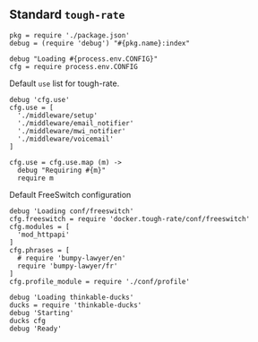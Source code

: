 Standard `tough-rate`
---------------------

    pkg = require './package.json'
    debug = (require 'debug') "#{pkg.name}:index"

    debug "Loading #{process.env.CONFIG}"
    cfg = require process.env.CONFIG

Default `use` list for tough-rate.

    debug 'cfg.use'
    cfg.use = [
      './middleware/setup'
      './middleware/email_notifier'
      './middleware/mwi_notifier'
      './middleware/voicemail'
    ]

    cfg.use = cfg.use.map (m) ->
      debug "Requiring #{m}"
      require m

Default FreeSwitch configuration

    debug 'Loading conf/freeswitch'
    cfg.freeswitch = require 'docker.tough-rate/conf/freeswitch'
    cfg.modules = [
      'mod_httpapi'
    ]
    cfg.phrases = [
      # require 'bumpy-lawyer/en'
      require 'bumpy-lawyer/fr'
    ]
    cfg.profile_module = require './conf/profile'

    debug 'Loading thinkable-ducks'
    ducks = require 'thinkable-ducks'
    debug 'Starting'
    ducks cfg
    debug 'Ready'
